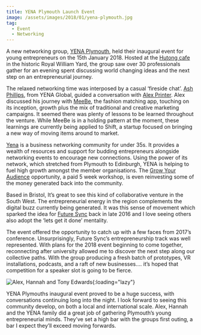 ```yaml
---
title: YENA Plymouth Launch Event
image: /assets/images/2018/01/yena-plymouth.jpg
tag:
  - Event
  - Networking
---
```


A new networking group, [YENA Plymouth](https://twitter.com/YENAPlymouth), held their inaugural event for young entrepreneurs on the 15th January 2018. Hosted at the [Hutong cafe](http://www.facebook.com/TheHutongCafe/) in the historic Royal William Yard, the group saw over 30 professionals gather for an evening spent discussing world changing ideas and the next step on an entrepreneurial journey.

The relaxed networking time was interposed by a casual ‘fireside chat’. [Ash Phillips](https://www.linkedin.com/in/ashphillips/), from YENA Global, guided a conversation with [Alex Printer](https://www.linkedin.com/in/alex-printer-0270ba10a/). Alex discussed his journey with [MeeBe](http://meebe.co.uk/), the fashion matching app, touching on its inception, growth plus the mix of traditional and creative marketing campaigns. It seemed there was plenty of lessons to be learned throughout the venture. While MeeBe is in a holding pattern at the moment, these learnings are currently being applied to Shift, a startup focused on bringing a new way of moving items around to market.

[Yena](https://yena.co.uk/) is a business networking community for under 35s. It provides a wealth of resources and support for budding entrepreneurs alongside networking events to encourage new connections. Using the power of its network, which stretched from Plymouth to Edinburgh, YENA is helping to fuel high growth amongst the member organisations. The [Grow Your Audience](https://yena.co.uk/grow-audience-raise-money-yena-startups/) opportunity, a paid 5 week workshop, is even reinvesting some of the money generated back into the community.

Based in Bristol, It’s great to see this kind of collaborative venture in the South West. The entrepreneurial energy in the region complements the digital buzz currently being generated. It was this sense of movement which sparked the idea for [Future Sync](https://futuresync.co.uk/) back in late 2016 and I love seeing others also adopt the ‘lets get it done’ mentality.

The event offered the opportunity to catch up with a few faces from 2017’s conference. Unsurprisingly, Future Sync’s entrepreneurship track was well represented. With plans for the 2018 event beginning to come together, reconnecting after university allowed me to discover the next step along our collective paths. With the group producing a fresh batch of prototypes, VR installations, podcasts, and a raft of new businesses…. it’s hoped that competition for a speaker slot is going to be fierce.

![Alex, Hannah and Tony Edwards](/assets/images/2018/01/yena-plymouth-2.jpg){:loading="lazy"}

YENA Plymouths inaugural event proved to be a huge success, with conversations continuing long into the night. I look forward to seeing this community develop, on both a local and international scale. Alex, Hannah and the YENA family did a great job of gathering Plymouth’s young entrepreneurial minds. They’ve set a high bar with the groups first outing, a bar I expect they’ll exceed moving forwards.
